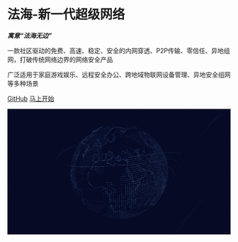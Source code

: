 # 法海-新一代超级网络

***寓意“法海无边”***

一款社区驱动的免费、高速、稳定、安全的内网穿透、P2P传输、零信任、异地组网，打破传统网络边界的网络安全产品

广泛适用于家庭游戏娱乐、远程安全办公、跨地域物联网设备管理、异地安全组网等多种场景

[<i class="iconfont icon-github"></i> GitHub](https://github.com/Safe3/fahi)
[马上开始 <i class="iconfont icon-down"></i>](#main)

<!-- background image -->
![](_media/2.png)
